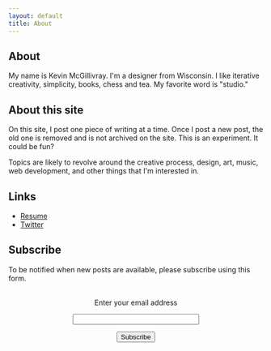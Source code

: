 ```yaml
---
layout: default
title: About
---
```


## About 

My name is Kevin McGillivray. I'm a designer from Wisconsin. I like iterative creativity, simplicity, books, chess and tea. My favorite word is "studio."

## About this site

On this site, I post one piece of writing at a time. Once I post a new post, the old one is removed and is not archived on the site. This is an experiment. It could be fun?

Topics are likely to revolve around the creative process, design, art, music, web development, and other things that I'm interested in.

## Links

* [Resume](/resume)  
* [Twitter](http://twitter.com/kev_mcg)

## Subscribe

To be notified when new posts are available, please subscribe using this form.

<form style="padding:3px;text-align:center;" action="https://tinyletter.com/kmcgillivray" method="post" target="popupwindow" onsubmit="window.open('https://tinyletter.com/kmcgillivray', 'popupwindow', 'scrollbars=yes,width=800,height=600');return true"><p><label for="tlemail">Enter your email address</label></p><p><input type="text" style="width:250px" name="email" id="tlemail" /></p><input type="hidden" value="1" name="embed"/><input type="submit" value="Subscribe" /></form>